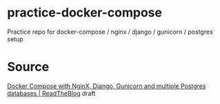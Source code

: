 # practice-docker-compose
Practice repo for docker-compose / nginx / django / gunicorn / postgres setup

# Source
[Docker Compose with NginX, Django, Gunicorn and multiple Postgres databases | ReadTheBlog](http://pawamoy.github.io/2018/02/01/docker-compose-django-postgres-nginx.html)
draft
